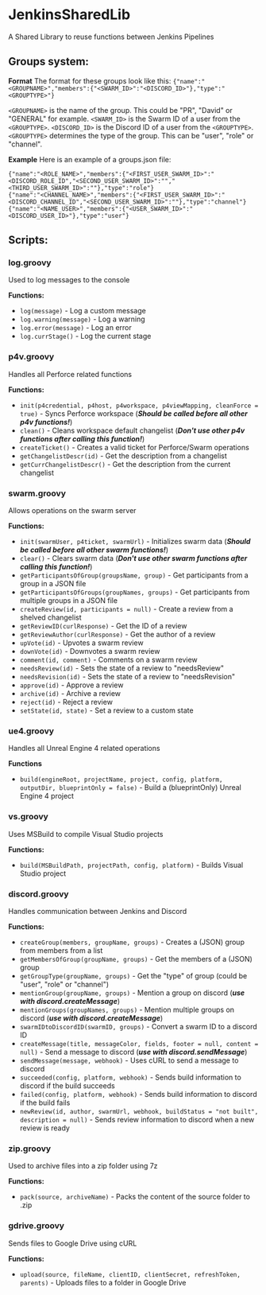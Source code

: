# JenkinsSharedLib
A Shared Library to reuse functions between Jenkins Pipelines

## Groups system:

**Format**
The format for these groups look like this:
```{"name":"<GROUPNAME>","members":{"<SWARM_ID>":"<DISCORD_ID>"},"type":"<GROUPTYPE>"}```

```<GROUPNAME>``` is the name of the group. This could be "PR", "David" or "GENERAL" for example.
```<SWARM_ID>``` is the Swarm ID of a user from the ```<GROUPTYPE>```.
```<DISCORD_ID>``` is the Discord ID of a user from the ```<GROUPTYPE>```.
```<GROUPTYPE>``` determines the type of the group. This can be "user", "role" or "channel".

**Example**
Here is an example of a groups.json file:
```
{"name":"<ROLE_NAME>","members":{"<FIRST_USER_SWARM_ID>":"<DISCORD_ROLE_ID","<SECOND_USER_SWARM_ID>":"","<THIRD_USER_SWARM_ID>":""},"type":"role"}
{"name":"<CHANNEL_NAME>","members":{"<FIRST_USER_SWARM_ID>":"<DISCORD_CHANNEL_ID","<SECOND_USER_SWARM_ID>":""},"type":"channel"}
{"name":"<NAME_USER>","members":{"<USER_SWARM_ID>":"<DISCORD_USER_ID>"},"type":"user"}
```

## Scripts:

### log.groovy
Used to log messages to the console

**Functions:**
* ```log(message)``` - Log a custom message
* ```log.warning(message)``` - Log a warning
* ```log.error(message)``` - Log an error
* ```log.currStage()``` - Log the current stage

### p4v.groovy
Handles all Perforce related functions

**Functions:**
* ```init(p4credential, p4host, p4workspace, p4viewMapping, cleanForce = true)``` - Syncs Perforce workspace (***Should be called before all other p4v functions!***)
* ```clean()``` - Cleans workspace default changelist (***Don't use other p4v functions after calling this function!***)
* ```createTicket()``` - Creates a valid ticket for Perforce/Swarm operations
* ```getChangelistDescr(id)``` - Get the description from a changelist
* ```getCurrChangelistDescr()``` - Get the description from the current changelist

### swarm.groovy
Allows operations on the swarm server

**Functions:**
* ```init(swarmUser, p4ticket, swarmUrl)``` - Initializes swarm data (***Should be called before all other swarm functions!***)
* ```clear()``` - Clears swarm data (***Don't use other swarm functions after calling this function!***)
* ```getParticipantsOfGroup(groupsName, group)``` - Get participants from a group in a JSON file
* ```getParticipantsOfGroups(groupNames, groups)``` - Get participants from multiple groups in a JSON file
* ```createReview(id, participants = null)``` - Create a review from a shelved changelist
* ```getReviewID(curlResponse)``` - Get the ID of a review
* ```getReviewAuthor(curlResponse)``` - Get the author of a review
* ```upVote(id)``` - Upvotes a swarm review
* ```downVote(id)``` - Downvotes a swarm review
* ```comment(id, comment)``` - Comments on a swarm review
* ```needsReview(id)``` - Sets the state of a review to "needsReview"
* ```needsRevision(id)``` - Sets the state of a review to "needsRevision"
* ```approve(id)``` - Approve a review
* ```archive(id)``` - Archive a review
* ```reject(id)``` - Reject a review
* ```setState(id, state)``` - Set a review to a custom state

### ue4.groovy
Handles all Unreal Engine 4 related operations

**Functions**
* ```build(engineRoot, projectName, project, config, platform, outputDir, blueprintOnly = false)``` - Build a (blueprintOnly) Unreal Engine 4 project

### vs.groovy
Uses MSBuild to compile Visual Studio projects

**Functions:**
* ```build(MSBuildPath, projectPath, config, platform)``` - Builds Visual Studio project

### discord.groovy
Handles communication between Jenkins and Discord

**Functions:**
* ```createGroup(members, groupName, groups)``` - Creates a (JSON) group from members from a list
* ```getMembersOfGroup(groupName, groups)``` - Get the members of a (JSON) group
* ```getGroupType(groupName, groups)``` - Get the "type" of group (could be "user", "role" or "channel")
* ```mentionGroup(groupName, groups)``` - Mention a group on discord (***use with discord.createMessage***)
* ```mentionGroups(groupNames, groups)``` - Mention multiple groups on discord (***use with discord.createMessage***)
* ```swarmIDtoDiscordID(swarmID, groups)``` - Convert a swarm ID to a discord ID
* ```createMessage(title, messageColor, fields, footer = null, content = null)``` - Send a message to discord (***use with discord.sendMessage***)
* ```sendMessage(message, webhook)``` - Uses cURL to send a message to discord
* ```succeeded(config, platform, webhook)``` - Sends build information to discord if the build succeeds
* ```failed(config, platform, webhook)``` - Sends build information to discord if the build fails
* ```newReview(id, author, swarmUrl, webhook, buildStatus = "not built", description = null)``` - Sends review information to discord when a new review is ready

### zip.groovy
Used to archive files into a zip folder using 7z

**Functions:**
* ```pack(source, archiveName)``` - Packs the content of the source folder to <archiveName>.zip
  
### gdrive.groovy
Sends files to Google Drive using cURL

**Functions:**
* ```upload(source, fileName, clientID, clientSecret, refreshToken, parents)``` - Uploads files to a folder in Google Drive

